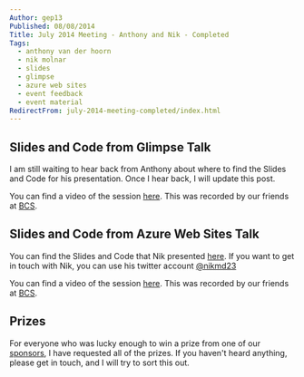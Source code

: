 ```yaml
---
Author: gep13
Published: 08/08/2014
Title: July 2014 Meeting - Anthony and Nik - Completed
Tags:
  - anthony van der hoorn
  - nik molnar
  - slides
  - glimpse
  - azure web sites
  - event feedback
  - event material
RedirectFrom: july-2014-meeting-completed/index.html
---
```


## Slides and Code from Glimpse Talk

I am still waiting to hear back from Anthony about where to find the Slides and Code for his presentation.  Once I hear back, I will update this post.

You can find a video of the session [here][Anthony_YouTube_Video].  This was recorded by our friends at [BCS][BCS_Aberdeen].

## Slides and Code from Azure Web Sites Talk

You can find the Slides and Code that Nik presented [here][Nik_GitHub_Page].  If you want to get in touch with Nik, you can use his twitter account [@nikmd23][Nik_Twitter_Account]

You can find a video of the session [here][Nik_YouTube_Video].  This was recorded by our friends at [BCS][BCS_Aberdeen].

## Prizes

For everyone who was lucky enough to win a prize from one of our [sponsors][sponsors_page], I have requested all of the prizes.  If you haven't heard anything, please get in touch, and I will try to sort this out.

[Nik_GitHub_Page]: https://github.com/nikmd23/talk-website-secrets-exposed
[Nik_Twitter_Account]: https://twitter.com/nikmd23
[Nik_YouTube_Video]: https://www.youtube.com/watch?v=Zeb_o_ALBMg
[Anthony_Twitter_Account]: https://twitter.com/anthony_vdh
[Anthony_YouTube_Video]: https://www.youtube.com/watch?v=lvhlkUnVYyg
[sponsors_page]: https://www.aberdeendevelopers.co.uk/sponsors/
[BCS_Aberdeen]: https://aberdeen.bcs.org/
